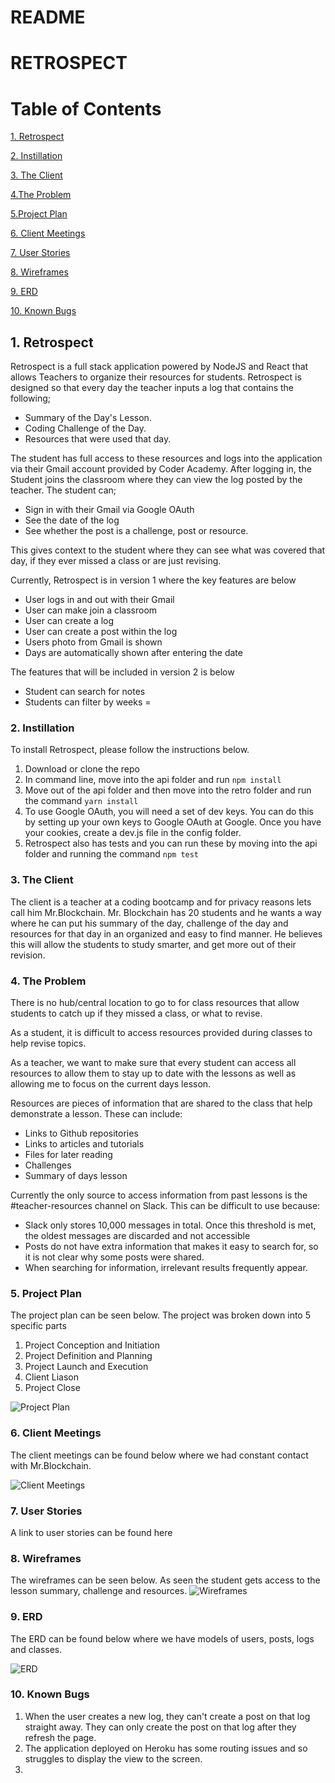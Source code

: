 # README

# RETROSPECT

# Table of Contents
[1. Retrospect ](#retrospect)

[2. Instillation ](#instillation)

[3. The Client](#theclient)

[4.The Problem](#theproblem)

[5.Project Plan](#projectplan)

[6. Client Meetings](#clientmeetings)

[7. User Stories](#userstories)

[8. Wireframes](#wireframes)

[9. ERD](#erd)

[10. Known Bugs](#knownbugs)
## 1. Retrospect

Retrospect is a full stack application powered by NodeJS and React that allows Teachers to organize their resources for students. Retrospect is designed so that every day the teacher inputs a log that contains the following;
- Summary of the Day's Lesson.
- Coding Challenge of the Day.
- Resources that were used that day.

The student has full access to these resources and logs into the application via their Gmail account provided by Coder Academy. After logging in, the Student joins the classroom where they can view the log posted by the teacher.
The student can;
- Sign in with their Gmail via Google OAuth
- See the date of the log
- See whether the post is a challenge, post or resource.

This gives context to the student where they can see what was covered that day, if they ever missed a class or are just revising.

Currently, Retrospect is in version 1 where the key features are below

- User logs in and out with their Gmail
- User can make join a classroom
- User can create a log
- User can create a post within the log
- Users photo from Gmail is shown
- Days are automatically shown after entering the date

The features that will be included in version 2 is below
- Student can search for notes
- Students can filter by weeks =


### 2. Instillation

To install Retrospect, please follow the instructions below.
1. Download or clone the repo
1. In command line, move into the api folder and run `npm install`
1. Move out of the api folder and then move into the retro folder and run the command `yarn install`
1. To use Google OAuth, you will need a set of dev keys. You can do this by setting up your own keys to Google OAuth at Google. Once you have your cookies, create a dev.js file in the config folder.
1. Retrospect also has tests and you can run these by moving into the api folder and running the command `npm test`

### 3. The Client
The client is a teacher at a coding bootcamp and for privacy reasons lets call him Mr.Blockchain. Mr. Blockchain has 20 students and he wants a way where he can put his summary of the day, challenge of the day and resources for that day in an organized and easy to find manner. He believes this will allow the students to study smarter, and get more out of their revision.


### 4. The Problem
There is no hub/central location to go to for class resources that allow students to catch up if they missed a class, or what to revise.

As a student, it is difficult to access resources provided during classes to help revise topics.

As a teacher, we want to make sure that every student can access all resources to allow them to stay up to date with the lessons as well as allowing me to focus on the current days lesson.

Resources are pieces of information that are shared to the class that help demonstrate a lesson. These can include:
- Links to Github repositories
- Links to articles and tutorials
- Files for later reading
- Challenges
- Summary of days lesson

Currently the only source to access information from past lessons is the #teacher-resources channel on Slack. This can be difficult to use because:
- Slack only stores 10,000 messages in total. Once this threshold is met, the oldest messages are discarded and not accessible
- Posts do not have extra information that makes it easy to search for, so it is not clear why some posts were shared.
- When searching for information, irrelevant results frequently appear.

### 5. Project Plan
The project plan can be seen below. The project was broken down into 5 specific parts

1. Project Conception and Initiation
1. Project Definition and Planning
1. Project Launch and Execution
1. Client Liason
1. Project Close

![Project Plan](projectplan.png)

### 6. Client Meetings

The client meetings can be found below where we had constant contact with Mr.Blockchain.

![Client Meetings](clientmeetings.png)


### 7. User Stories
A link to user stories can be found here



### 8. Wireframes  
The wireframes can be seen below. As seen the student gets access to the lesson summary, challenge and resources.
![Wireframes](wireframes.png)

### 9. ERD

The ERD can be found below where we have models of users, posts, logs and classes.

![ERD](erd.png)

### 10. Known Bugs

1. When the user creates a new log, they can't create a post on that log straight away. They can only create the post on that log after they refresh the page.
1. The application deployed on Heroku has some routing issues and so struggles to display the view to the screen.
1.
